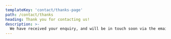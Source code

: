 ```yaml
---
templateKey: 'contact/thanks-page'
path: /contact/thanks
heading: Thank you for contacting us!
description: >-
  We have received your enquiry, and will be in touch soon via the email you provided.
---
```

